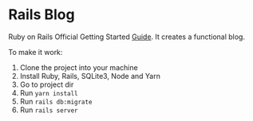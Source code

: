 # Rails Blog

Ruby on Rails Official Getting Started [Guide](https://guides.rubyonrails.org/getting_started.html).
It creates a functional blog.

To make it work:
1. Clone the project into your machine
2. Install Ruby, Rails, SQLite3, Node and Yarn
3. Go to project dir
4. Run `yarn install`
5. Run `rails db:migrate`
6. Run `rails server`

